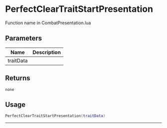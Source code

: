 # PerfectClearTraitStartPresentation

Function name in CombatPresentation.lua

## Parameters

| Name      | Description |
| --------- | ----------- |
| traitData |             |

## Returns

`none`

## Usage

```lua
PerfectClearTraitStartPresentation(traitData)
```

---
